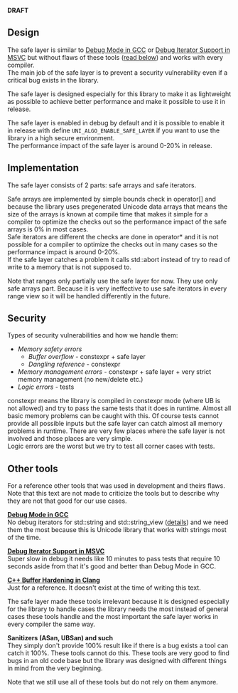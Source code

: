 **DRAFT**

## Design

The safe layer is similar to [Debug Mode in GCC](https://gcc.gnu.org/onlinedocs/libstdc++/manual/debug_mode.html)
or [Debug Iterator Support in MSVC](https://learn.microsoft.com/en-us/cpp/standard-library/debug-iterator-support?view=msvc-170)
but without flaws of these tools ([read below](#other-tools)) and works with every compiler.<br>
The main job of the safe layer is to prevent a security vulnerability even if a critical bug exists in the library.

The safe layer is designed especially for this library to make it as lightweight as possible to achieve better performance
and make it possible to use it in release.

The safe layer is enabled in debug by default and it is possible
to enable it in release with define `UNI_ALGO_ENABLE_SAFE_LAYER` if you want to use the library in a high secure environment.<br>
The performance impact of the safe layer is around 0-20% in release.

## Implementation

The safe layer consists of 2 parts: safe arrays and safe iterators.

Safe arrays are implemented by simple bounds check in operator[] and because the library uses pregenerated Unicode data arrays
that means the size of the arrays is known at compile time that makes it simple for a compiler to optimize the checks out
so the performance impact of the safe arrays is 0% in most cases.<br>
Safe iterators are different the checks are done in operator* and it is not possible for a compiler
to optimize the checks out in many cases so the performance impact is around 0-20%.<br>
If the safe layer catches a problem it calls std::abort instead of try to read of write to a memory that is not supposed to.

Note that ranges only partially use the safe layer for now. They use only safe arrays part.
Because it is very ineffective to use safe iterators in every range view so it will be handled differently in the future.

## Security

Types of security vulnerabilities and how we handle them:

- *Memory safety errors*
  - *Buffer overflow* - constexpr + safe layer
  - *Dangling reference* - constexpr
- *Memory management errors* - constexpr + safe layer + very strict memory management (no new/delete etc.)
- *Logic errors* - tests

constexpr means the library is compiled in constexpr mode (where UB is not allowed) and try to pass the same tests that it does in runtime.
Almost all basic memory problems can be caught with this. Of course tests cannot provide all possible inputs
but the safe layer can catch almost all memory problems in runtime.
There are very few places where the safe layer is not involved and those places are very simple.<br>
Logic errors are the worst but we try to test all corner cases with tests.

## Other tools

For a reference other tools that was used in development and theirs flaws.<br>
Note that this text are not made to criticize the tools but to describe why they are not that good for our use cases.

[**Debug Mode in GCC**](https://gcc.gnu.org/onlinedocs/libstdc++/manual/debug_mode.html)<br>
No debug iterators for std::string and std::string_view ([details](https://gcc.gnu.org/onlinedocs/libstdc++/manual/debug_mode_semantics.html))
and we need them the most because this is Unicode library that works with strings most of the time.

[**Debug Iterator Support in MSVC**](https://learn.microsoft.com/en-us/cpp/standard-library/debug-iterator-support?view=msvc-170)<br>
Super slow in debug it needs like 10 minutes to pass tests that require 10 seconds aside from that it's good and better than Debug Mode in GCC.

[**C++ Buffer Hardening in Clang**](https://discourse.llvm.org/t/rfc-c-buffer-hardening/65734)<br>
Just for a reference. It doesn't exist at the time of writing this text.

The safe layer made these tools irrelevant because it is designed especially for the library
to handle cases the library needs the most instead of general cases these tools handle
and the most important the safe layer works in every compiler the same way.

**Sanitizers (ASan, UBSan) and such**<br>
They simply don't provide 100% result like if there is a bug exists a tool can catch it 100%. These tools cannot do this.
These tools are very good to find bugs in an old code base but the library was designed
with different things in mind from the very beginning.

Note that we still use all of these tools but do not rely on them anymore.
